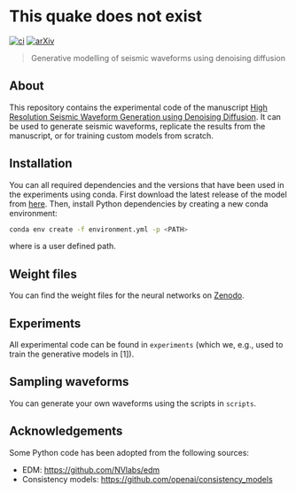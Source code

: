 # This quake does not exist

[![ci](https://github.com/highfem/tqdne/actions/workflows/ci.yaml/badge.svg)](https://github.com/highfem/tqdne/actions/workflows/ci.yaml)
[![arXiv](https://img.shields.io/badge/arXiv-2410.19343-b31b1b.svg)](https://arxiv.org/abs/2410.19343)

> Generative modelling of seismic waveforms using denoising diffusion

## About

This repository contains the experimental code of the manuscript [High Resolution Seismic Waveform Generation using Denoising Diffusion](https://arxiv.org/abs/2410.19343).
It can be used to generate seismic waveforms, replicate the results from the manuscript, or for training custom models from scratch.

## Installation

You can all required dependencies and the versions that have been used in the experiments using conda.
First download the latest release of the model from [here](ttps://github.com/highfem/tqdne/releases). Then, install Python dependencies by creating a new conda environment:

```bash
conda env create -f environment.yml -p <PATH>
```

where <PATH> is a user defined path.

## Weight files

You can find the weight files for the neural networks on [Zenodo](https://zenodo.org/records/13952381).

## Experiments

All experimental code can be found in `experiments` (which we, e.g., used to train the generative models in [1]).

## Sampling waveforms

You can generate your own waveforms using the scripts in `scripts`.

## Acknowledgements

Some Python code has been adopted from the following sources:

- EDM: https://github.com/NVlabs/edm
- Consistency models: https://github.com/openai/consistency_models
